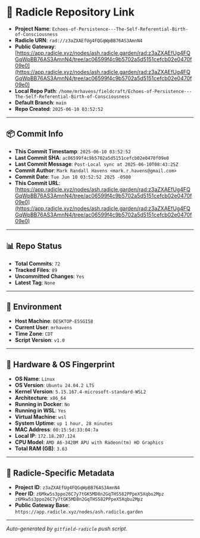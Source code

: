 # 🔗 Radicle Repository Link

- **Project Name**: `Echoes-of-Persistence---The-Self-Referential-Birth-of-Consciousness`
- **Radicle URN**: `rad://z3aZXAEfUg4FQGqWpBB76AS3AmnN4`
- **Public Gateway**: [https://app.radicle.xyz/nodes/ash.radicle.garden/rad:z3aZXAEfUg4FQGqWpBB76AS3AmnN4/tree/ac06599f4c9b5702a5d5151cefcb02e0470f09e0](https://app.radicle.xyz/nodes/ash.radicle.garden/rad:z3aZXAEfUg4FQGqWpBB76AS3AmnN4/tree/ac06599f4c9b5702a5d5151cefcb02e0470f09e0)
- **Local Repo Path**: `/home/mrhavens/fieldcraft/Echoes-of-Persistence---The-Self-Referential-Birth-of-Consciousness`
- **Default Branch**: `main`
- **Repo Created**: `2025-06-10 03:52:52`

---

## 📦 Commit Info

- **This Commit Timestamp**: `2025-06-10 03:52:52`
- **Last Commit SHA**: `ac06599f4c9b5702a5d5151cefcb02e0470f09e0`
- **Last Commit Message**: `Post-Local sync at 2025-06-10T08:43:25Z`
- **Commit Author**: `Mark Randall Havens <mark.r.havens@gmail.com>`
- **Commit Date**: `Tue Jun 10 03:52:52 2025 -0500`
- **This Commit URL**: [https://app.radicle.xyz/nodes/ash.radicle.garden/rad:z3aZXAEfUg4FQGqWpBB76AS3AmnN4/tree/ac06599f4c9b5702a5d5151cefcb02e0470f09e0](https://app.radicle.xyz/nodes/ash.radicle.garden/rad:z3aZXAEfUg4FQGqWpBB76AS3AmnN4/tree/ac06599f4c9b5702a5d5151cefcb02e0470f09e0)

---

## 📊 Repo Status

- **Total Commits**: `72`
- **Tracked Files**: `89`
- **Uncommitted Changes**: `Yes`
- **Latest Tag**: `None`

---

## 🧭 Environment

- **Host Machine**: `DESKTOP-E5SGI58`
- **Current User**: `mrhavens`
- **Time Zone**: `CDT`
- **Script Version**: `v1.0`

---

## 🧬 Hardware & OS Fingerprint

- **OS Name**: `Linux`
- **OS Version**: `Ubuntu 24.04.2 LTS`
- **Kernel Version**: `5.15.167.4-microsoft-standard-WSL2`
- **Architecture**: `x86_64`
- **Running in Docker**: `No`
- **Running in WSL**: `Yes`
- **Virtual Machine**: `wsl`
- **System Uptime**: `up 1 hour, 28 minutes`
- **MAC Address**: `00:15:5d:33:04:7a`
- **Local IP**: `172.18.207.124`
- **CPU Model**: `AMD A6-3420M APU with Radeon(tm) HD Graphics`
- **Total RAM (GB)**: `3.63`

---

## 🌱 Radicle-Specific Metadata

- **Project ID**: `z3aZXAEfUg4FQGqWpBB76AS3AmnN4`
- **Peer ID**: `z6Mkw5s3ppo26C7y7tGK5MD8n2GqTHS582PPpeX5Xqbu2Mpz
z6Mkw5s3ppo26C7y7tGK5MD8n2GqTHS582PPpeX5Xqbu2Mpz`
- **Public Gateway Base**: `https://app.radicle.xyz/nodes/ash.radicle.garden`

---

_Auto-generated by `gitfield-radicle` push script._
